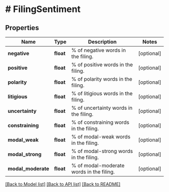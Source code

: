 # # FilingSentiment

## Properties

Name | Type | Description | Notes
------------ | ------------- | ------------- | -------------
**negative** | **float** | % of negative words in the filing. | [optional]
**positive** | **float** | % of positive words in the filing. | [optional]
**polarity** | **float** | % of polarity words in the filing. | [optional]
**litigious** | **float** | % of litigious words in the filing. | [optional]
**uncertainty** | **float** | % of uncertainty words in the filing. | [optional]
**constraining** | **float** | % of constraining words in the filing. | [optional]
**modal_weak** | **float** | % of modal-weak words in the filing. | [optional]
**modal_strong** | **float** | % of modal-strong words in the filing. | [optional]
**modal_moderate** | **float** | % of modal-moderate words in the filing. | [optional]

[[Back to Model list]](../../README.md#models) [[Back to API list]](../../README.md#endpoints) [[Back to README]](../../README.md)
